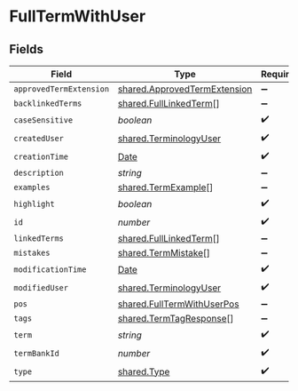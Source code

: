 # FullTermWithUser


## Fields

| Field                                                                                         | Type                                                                                          | Required                                                                                      | Description                                                                                   |
| --------------------------------------------------------------------------------------------- | --------------------------------------------------------------------------------------------- | --------------------------------------------------------------------------------------------- | --------------------------------------------------------------------------------------------- |
| `approvedTermExtension`                                                                       | [shared.ApprovedTermExtension](../../../sdk/models/shared/approvedtermextension.md)           | :heavy_minus_sign:                                                                            | N/A                                                                                           |
| `backlinkedTerms`                                                                             | [shared.FullLinkedTerm](../../../sdk/models/shared/fulllinkedterm.md)[]                       | :heavy_minus_sign:                                                                            | N/A                                                                                           |
| `caseSensitive`                                                                               | *boolean*                                                                                     | :heavy_check_mark:                                                                            | N/A                                                                                           |
| `createdUser`                                                                                 | [shared.TerminologyUser](../../../sdk/models/shared/terminologyuser.md)                       | :heavy_check_mark:                                                                            | N/A                                                                                           |
| `creationTime`                                                                                | [Date](https://developer.mozilla.org/en-US/docs/Web/JavaScript/Reference/Global_Objects/Date) | :heavy_check_mark:                                                                            | N/A                                                                                           |
| `description`                                                                                 | *string*                                                                                      | :heavy_minus_sign:                                                                            | N/A                                                                                           |
| `examples`                                                                                    | [shared.TermExample](../../../sdk/models/shared/termexample.md)[]                             | :heavy_minus_sign:                                                                            | N/A                                                                                           |
| `highlight`                                                                                   | *boolean*                                                                                     | :heavy_check_mark:                                                                            | N/A                                                                                           |
| `id`                                                                                          | *number*                                                                                      | :heavy_check_mark:                                                                            | N/A                                                                                           |
| `linkedTerms`                                                                                 | [shared.FullLinkedTerm](../../../sdk/models/shared/fulllinkedterm.md)[]                       | :heavy_minus_sign:                                                                            | N/A                                                                                           |
| `mistakes`                                                                                    | [shared.TermMistake](../../../sdk/models/shared/termmistake.md)[]                             | :heavy_minus_sign:                                                                            | N/A                                                                                           |
| `modificationTime`                                                                            | [Date](https://developer.mozilla.org/en-US/docs/Web/JavaScript/Reference/Global_Objects/Date) | :heavy_check_mark:                                                                            | N/A                                                                                           |
| `modifiedUser`                                                                                | [shared.TerminologyUser](../../../sdk/models/shared/terminologyuser.md)                       | :heavy_check_mark:                                                                            | N/A                                                                                           |
| `pos`                                                                                         | [shared.FullTermWithUserPos](../../../sdk/models/shared/fulltermwithuserpos.md)               | :heavy_minus_sign:                                                                            | N/A                                                                                           |
| `tags`                                                                                        | [shared.TermTagResponse](../../../sdk/models/shared/termtagresponse.md)[]                     | :heavy_minus_sign:                                                                            | N/A                                                                                           |
| `term`                                                                                        | *string*                                                                                      | :heavy_check_mark:                                                                            | N/A                                                                                           |
| `termBankId`                                                                                  | *number*                                                                                      | :heavy_check_mark:                                                                            | N/A                                                                                           |
| `type`                                                                                        | [shared.Type](../../../sdk/models/shared/type.md)                                             | :heavy_check_mark:                                                                            | N/A                                                                                           |